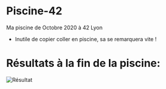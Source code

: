 # Piscine-42
Ma piscine de Octobre 2020 à 42 Lyon
- Inutile de copier coller en piscine, sa se remarquera vite ! 
# Résultats à la fin de la piscine: 
![Résultat](https://i.ibb.co/6NGMvvy/Screenshot-2020-10-29-16-01-17-300-com-android-chrome.jpg)
